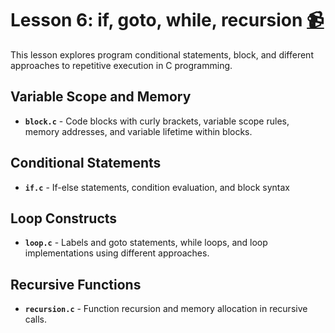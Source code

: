 # Lesson 6: if, goto, while, recursion  [:video_camera:](https://youtu.be/lc7aYXNl1T8?si=zZPHeBqnIrOfynSe)

This lesson explores program conditional statements, block, and different approaches to repetitive execution in C programming.

## Variable Scope and Memory
- **`block.c`** - Code blocks with curly brackets, variable scope rules, memory addresses, and variable lifetime within blocks.

## Conditional Statements
- **`if.c`** - If-else statements, condition evaluation, and block syntax

## Loop Constructs
- **`loop.c`** - Labels and goto statements, while loops, and loop implementations using different approaches.

## Recursive Functions
- **`recursion.c`** - Function recursion and memory allocation in recursive calls.
